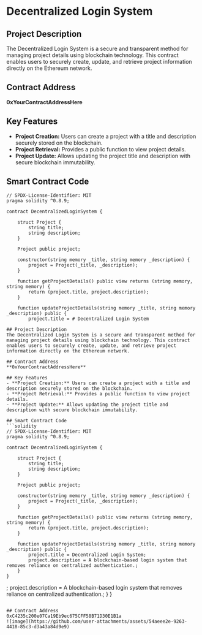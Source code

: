 # Decentralized Login System

## Project Description
The Decentralized Login System is a secure and transparent method for managing project details using blockchain technology. This contract enables users to securely create, update, and retrieve project information directly on the Ethereum network.

## Contract Address
**0xYourContractAddressHere**

## Key Features
- **Project Creation:** Users can create a project with a title and description securely stored on the blockchain.
- **Project Retrieval:** Provides a public function to view project details.
- **Project Update:** Allows updating the project title and description with secure blockchain immutability.

## Smart Contract Code
```solidity
// SPDX-License-Identifier: MIT
pragma solidity ^0.8.9;

contract DecentralizedLoginSystem {

    struct Project {
        string title;
        string description;
    }

    Project public project;

    constructor(string memory _title, string memory _description) {
        project = Project(_title, _description);
    }

    function getProjectDetails() public view returns (string memory, string memory) {
        return (project.title, project.description);
    }

    function updateProjectDetails(string memory _title, string memory _description) public {
        project.title = # Decentralized Login System

## Project Description
The Decentralized Login System is a secure and transparent method for managing project details using blockchain technology. This contract enables users to securely create, update, and retrieve project information directly on the Ethereum network.

## Contract Address
**0xYourContractAddressHere**

## Key Features
- **Project Creation:** Users can create a project with a title and description securely stored on the blockchain.
- **Project Retrieval:** Provides a public function to view project details.
- **Project Update:** Allows updating the project title and description with secure blockchain immutability.

## Smart Contract Code
```solidity
// SPDX-License-Identifier: MIT
pragma solidity ^0.8.9;

contract DecentralizedLoginSystem {

    struct Project {
        string title;
        string description;
    }

    Project public project;

    constructor(string memory _title, string memory _description) {
        project = Project(_title, _description);
    }

    function getProjectDetails() public view returns (string memory, string memory) {
        return (project.title, project.description);
    }

    function updateProjectDetails(string memory _title, string memory _description) public {
        project.title = Decentralized Login System;
        project.description = A blockchain-based login system that removes reliance on centralized authentication.;
    }
}
```
;
        project.description = A blockchain-based login system that removes reliance on centralized authentication.;
    }
}
```

## Contract Address
0xC4235c200e07Ca19Eb9ec675CFF58B71D30E1B1a
![image](https://github.com/user-attachments/assets/54aeee2e-9263-4418-85c3-d3a43a84d9e9)

